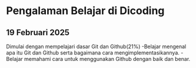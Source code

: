 Pengalaman Belajar di Dicoding
==
19 Februari 2025
--
Dimulai dengan mempelajari dasar Git dan Github(21%)
-Belajar mengenal apa itu Git dan Github serta bagaimana cara mengimplementasikannya.
-Belajar memahami cara untuk menggunakan Github dengan baik dan benar.

